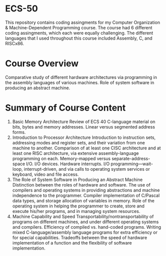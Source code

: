 # ECS-50
This repository contains coding assingments for my Computer Organization & Machine-Dependent Programming course. 
The course had 6 different coding assingments, which each were equally challenging. The different languages that 
I used throughout this course included Assembly, C, and RISCx86. 

# Course Overview 
Comparative study of different hardware architectures via programming in the assembly languages of various machines. Role of system software in producing an abstract machine.

# Summary of Course Content 
1. Basic Memory Architecture
Review of ECS 40 C-language material on bits, bytes and memory addresses. Linear versus segmented address forms.
2. Introduction to Processor Architecture
Introduction to instruction sets, addressing modes and register sets, and their variation from one machine to another. Comparison of at least one CISC architecture and at least one RISC architecture, via extensive assembly-language programming on each. Memory-mapped versus separate-address-space I/O. I/O devices. Hardware interrupts. I/O programming—wait-loop, interrupt-driven, and via calls to operating system services or keyboard, video and file access.
3. The Role of System Software in Producing an Abstract Machine
Distinction between the roles of hardware and software. The use of compilers and operating systems in providing abstractions and machine independence to the programmer. Compiler implementation of C/Pascal data types, and storage allocation of variables in memory. Role of the operating system in helping the programmer to create, store and execute his/her programs, and in managing system resources.
4. Machine Capability and Speed
Transportability/nontransportability of programs on different machines, and under different operating systems and compilers. Efficiency of compiled vs. hand-coded programs. Writing mixed C-language/assembly language programs for extra efficiency or for special capabilities. Tradeoffs between the speed of hardware implementation of a function and the flexibility of software implementation.
